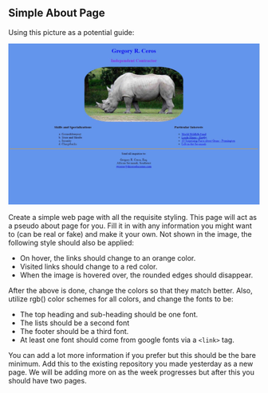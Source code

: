 ## Simple About Page

Using this picture as a potential guide: 

![about.jpg](./about.jpg)

Create a simple web page with all the requisite styling. This page will act as a pseudo about page for you. Fill it in with any information you might want to (can be real or fake) and make it your own. Not shown in the image, the following style should also be applied:
* On hover, the links should change to an orange color.
* Visited links should change to a red color.
* When the image is hovered over, the rounded edges should disappear.

After the above is done, change the colors so that they match better. Also, utilize rgb() color schemes for all colors, and change the fonts to be:
* The top heading and sub-heading should be one font.
* The lists should be a second font
* The footer should be a third font.
* At least one font should come from google fonts via a `<link>` tag.

You can add a lot more information if you prefer but this should be the bare minimum. Add this to the existing repository you made yesterday as a new page. We will be adding more on as the week progresses but after this you should have two pages.